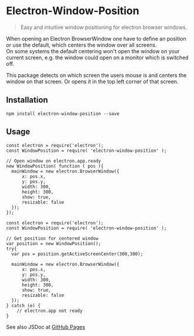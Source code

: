 # Electron-Window-Position
>
> Easy and intuitive window positioning for electron browser windows.
>

When opening an Electron BrowserWindow one have to define an position or use the default, which centers the
window over all screens.  
On some systems the default centering won't open the window on your current screen, e.g. the window could open on a monitor 
which is switched off.

This package detects on which screen the users mouse is and centers the window on that screen. Or opens it in the top
left corner of that screen.

## Installation
```
npm install electron-window-position --save
```

## Usage
```node
const electron = require('electron');
const WindowPosition = require( 'electron-window-position' );

// Open window on electron.app.ready
new WindowPosition( function ( pos ){
  mainWindow = new electron.BrowserWindow({
      x: pos.x, 
      y: pos.y,
      width: 300,
      height: 300,
      show: true,
      resizable: false
  });
});
```

```node
const electron = require('electron');
const WindowPosition = require( 'electron-window-position' );

// Get position for centered window
var position = new WindowPosition();
try{
  var pos = position.getActiveScreenCenter(300,300);
  
  mainWindow = new electron.BrowserWindow({
      x: pos.x, 
      y: pos.y,
      width: 300,
      height: 300,
      show: true,
      resizable: false
  });
} catch (e) {
	// electron.app not ready
}

```

See also JSDoc at [GitHub Pages](https://kimb-technologies.github.io/electron-window-position/WindowPosition.html)


